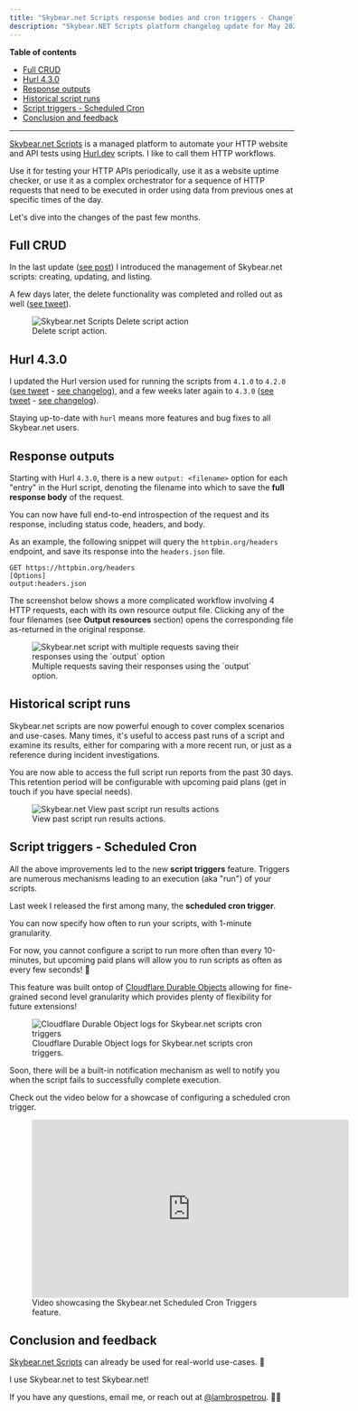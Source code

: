 ```yaml
---
title: "Skybear.net Scripts response bodies and cron triggers - Changelog 2024-05-28"
description: "Skybear.NET Scripts platform changelog update for May 2024."
---
```


**Table of contents**

- [Full CRUD](#full-crud)
- [Hurl 4.3.0](#hurl-4-3-0)
- [Response outputs](#response-outputs)
- [Historical script runs](#historical-script-runs)
- [Script triggers - Scheduled Cron](#script-triggers-scheduled-cron)
- [Conclusion and feedback](#conclusion-and-feedback)

--------

[Skybear.net Scripts](https://www.skybear.net) is a managed platform to automate your HTTP website and API tests using [Hurl.dev](https://hurl.dev/) scripts. I like to call them HTTP workflows.

Use it for testing your HTTP APIs periodically, use it as a website uptime checker, or use it as a complex orchestrator for a sequence of HTTP requests that need to be executed in order using data from previous ones at specific times of the day.

Let's dive into the changes of the past few months.

## Full CRUD

In the last update ([see post](https://www.lambrospetrou.com/articles/skybearnet-scripts-changelog-2024-02-18/)) I introduced the management of Skybear.net scripts: creating, updating, and listing.

A few days later, the delete functionality was completed and rolled out as well ([see tweet](https://x.com/LambrosPetrou/status/1759697290057363532)).

<figure>
  <img src="/articles-data/2024-05-28-skybearnet-scripts-changelog-2024-05-28/2024_05_28-skybearnet-delete-script.png" title="Delete script action" alt="Skybear.net Scripts Delete script action" />
  <figcaption>Delete script action.</figcaption>
</figure>

## Hurl 4.3.0

I updated the Hurl version used for running the scripts from `4.1.0` to `4.2.0` ([see tweet](https://x.com/LambrosPetrou/status/1761432414981685350) - [see changelog](https://github.com/Orange-OpenSource/hurl/releases/tag/4.2.0)), and a few weeks later again to `4.3.0` ([see tweet](https://x.com/LambrosPetrou/status/1784183159992504705) - [see changelog](https://github.com/Orange-OpenSource/hurl/releases/tag/4.3.0)).

Staying up-to-date with `hurl` means more features and bug fixes to all Skybear.net users.

## Response outputs

Starting with Hurl `4.3.0`, there is a new `output: <filename>` option for each "entry" in the Hurl script, denoting the filename into which to save the **full response body** of the request.

You can now have full end-to-end introspection of the request and its response, including status code, headers, and body.

As an example, the following snippet will query the `httpbin.org/headers` endpoint, and save its response into the `headers.json` file.

```hurl
GET https://httpbin.org/headers
[Options]
output:headers.json
```

The screenshot below shows a more complicated workflow involving 4 HTTP requests, each with its own resource output file.
Clicking any of the four filenames (see **Output resources** section) opens the corresponding file as-returned in the original response.

<figure>
  <img src="/articles-data/2024-05-28-skybearnet-scripts-changelog-2024-05-28/2024_05_28-skybearnet-response-outputs.png" title="Skybear.net script with multiple requests saving their responses using the `output` option" alt="Skybear.net script with multiple requests saving their responses using the `output` option" alt="Multiple requests saving their responses using the `output` option" />
  <figcaption>Multiple requests saving their responses using the `output` option.</figcaption>
</figure>

## Historical script runs

Skybear.net scripts are now powerful enough to cover complex scenarios and use-cases.
Many times, it's useful to access past runs of a script and examine its results, either for comparing with a more recent run, or just as a reference during incident investigations.

You are now able to access the full script run reports from the past 30 days.
This retention period will be configurable with upcoming paid plans (get in touch if you have special needs).

<figure>
  <img src="/articles-data/2024-05-28-skybearnet-scripts-changelog-2024-05-28/2024_05_28-skybearnet-historical-runs.png" title="Skybear.net View past script run results actions" alt="Skybear.net View past script run results actions" alt="View past script run results actions" />
  <figcaption>View past script run results actions.</figcaption>
</figure>

## Script triggers - Scheduled Cron

All the above improvements led to the new **script triggers** feature.
Triggers are numerous mechanisms leading to an execution (aka "run") of your scripts.

Last week I released the first among many, the **scheduled cron trigger**.

You can now specify how often to run your scripts, with 1-minute granularity.

For now, you cannot configure a script to run more often than every 10-minutes, but upcoming paid plans will allow you to run scripts as often as every few seconds! 🤯

This feature was built ontop of [Cloudflare Durable Objects](https://developers.cloudflare.com/durable-objects/) allowing for fine-grained second level granularity which provides plenty of flexibility for future extensions!

<figure>
  <img src="/articles-data/2024-05-28-skybearnet-scripts-changelog-2024-05-28/2024_05_19-skybearnet-cloudflare-cron-triggers.jpg" title="Cloudflare Durable Object logs for Skybear.net scripts cron triggers" alt="Cloudflare Durable Object logs for Skybear.net scripts cron triggers" alt="Cloudflare Durable Object logs for Skybear.net scripts cron triggers" />
  <figcaption>Cloudflare Durable Object logs for Skybear.net scripts cron triggers.</figcaption>
</figure>


Soon, there will be a built-in notification mechanism as well to notify you when the script fails to successfully complete execution.

Check out the video below for a showcase of configuring a scheduled cron trigger.

<figure>
  <iframe width="560" height="315" src="https://www.youtube.com/embed/HvJsYbtgHr0?si=WTd6osXYk2SjrC3m" title="Skybear.net Scripts Scheduled Cron Triggers" frameborder="0" allow="accelerometer; autoplay; clipboard-write; encrypted-media; gyroscope; picture-in-picture; web-share" referrerpolicy="strict-origin-when-cross-origin" allowfullscreen></iframe>
  <figcaption>Video showcasing the Skybear.net Scheduled Cron Triggers feature.</figcaption>
</figure>

## Conclusion and feedback

[Skybear.net Scripts](https://www.skybear.net) can already be used for real-world use-cases. 🚀

I use Skybear.net to test Skybear.net!

If you have any questions, email me, or reach out at [@lambrospetrou](https://twitter.com/LambrosPetrou). 🙏🏼
